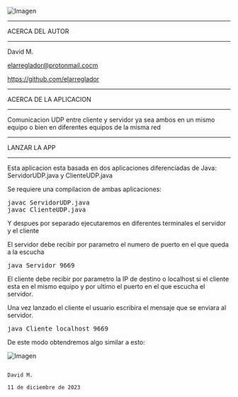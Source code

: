 ![Imagen](https://github.com/elarreglador/UDP-cliente-servidor/blob/main/SCREENSHOTS/Social%20preview.png)


************************************
ACERCA DEL AUTOR
************************************

David M.

elarreglador@protonmail.cocm

https://github.com/elarreglador


************************************
ACERCA DE LA APLICACION
************************************

Comunicacion UDP entre cliente y servidor ya sea ambos en un mismo equipo o bien en diferentes equipos de la misma red


************************************
LANZAR LA APP 
************************************

Esta aplicacion esta basada en dos aplicaciones diferenciadas de Java: ServidorUDP.java y ClienteUDP.java

Se requiere una compilacion de ambas aplicaciones:

<pre>
javac ServidorUDP.java
javac ClienteUDP.java
</pre>

Y despues por separado ejecutaremos en diferentes terminales el servidor y el cliente

El servidor debe recibir por parametro el numero de puerto en el que queda a la escucha

<pre>
java Servidor 9669
</pre>

El cliente debe recibir por parametro la IP de destino o localhost si el cliente esta en el mismo equipo y por ultimo el puerto en el que escucha el servidor.

Una vez lanzado el cliente el usuario escribira el mensaje que se enviara al servidor.
<pre>
java Cliente localhost 9669
</pre>

De este modo obtendremos algo similar a esto:

![Imagen](https://github.com/elarreglador/UDP-cliente-servidor/blob/main/SCREENSHOTS/Captura%20de%20pantalla%20de%202023-12-14%2019-41-23.png)



                                                                                            David M.
                                                                             11 de diciembre de 2023


